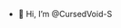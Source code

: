 - 👋 Hi, I’m @CursedVoid-S

<!---
CursedVoid-S/CursedVoid-S is a ✨ special ✨ repository because its `README.md` (this file) appears on your GitHub profile.
You can click the Preview link to take a look at your changes.
--->
